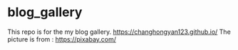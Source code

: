 # blog_gallery
This repo is for the my blog gallery.
https://changhongyan123.github.io/
The picture is from :
https://pixabay.com/
